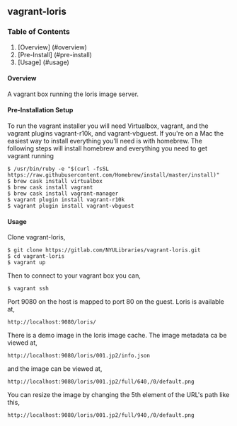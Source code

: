 ## vagrant-loris


### Table of Contents

1. [Overview] (#overview)
2. [Pre-Install] (#pre-install)
3. [Usage] (#usage)


#### Overview

A vagrant box running the loris image server.


#### Pre-Installation Setup

To run the vagrant installer you will need Virtualbox, vagrant, and the 
vagrant plugins vagrant-r10k, and vagrant-vbguest.  If you're on a Mac the easiest way to install everything you'll need is with homebrew.  The following steps will install homebrew and everything you need to get vagrant running


    $ /usr/bin/ruby -e "$(curl -fsSL https://raw.githubusercontent.com/Homebrew/install/master/install)"
    $ brew cask install virtualbox
    $ brew cask install vagrant
    $ brew cask install vagrant-manager
    $ vagrant plugin install vagrant-r10k
    $ vagrant plugin install vagrant-vbguest


#### Usage

Clone vagrant-loris,

    $ git clone https://gitlab.com/NYULibraries/vagrant-loris.git 
    $ cd vagrant-loris
    $ vagrant up


Then to connect to your vagrant box you can,

    $ vagrant ssh

Port 9080 on the host is mapped to port 80 on the guest.  Loris is available at,

    http://localhost:9080/loris/

 There is a demo image in the loris image cache.  The image metadata ca be viewed at,

    http://localhost:9080/loris/001.jp2/info.json

and the image can be viewed at,

    http://localhost:9080/loris/001.jp2/full/640,/0/default.png

You can resize the image by changing the 5th element of the URL's path like this,

    http://localhost:9080/loris/001.jp2/full/940,/0/default.png
